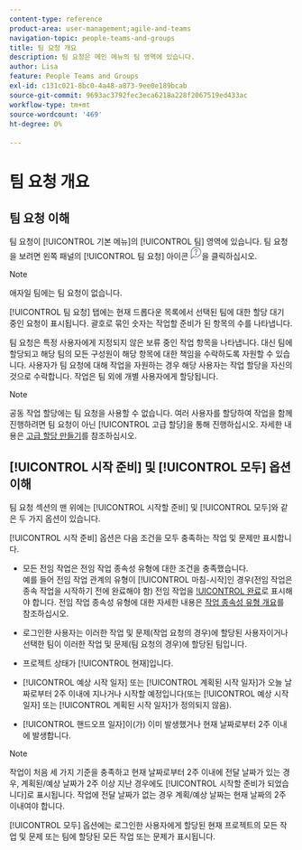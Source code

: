 ```yaml
---
content-type: reference
product-area: user-management;agile-and-teams
navigation-topic: people-teams-and-groups
title: 팀 요청 개요
description: 팀 요청은 메인 메뉴의 팀 영역에 있습니다.
author: Lisa
feature: People Teams and Groups
exl-id: c131c021-8bc0-4a48-a873-9ee0e189bcab
source-git-commit: 9693ac3792fec3eca6218a228f2067519ed433ac
workflow-type: tm+mt
source-wordcount: '469'
ht-degree: 0%

---
```


# 팀 요청 개요

## 팀 요청 이해

팀 요청이 [!UICONTROL 기본 메뉴]의 [!UICONTROL 팀] 영역에 있습니다. 팀 요청을 보려면 왼쪽 패널의 [!UICONTROL 팀 요청] 아이콘 ![요청 아이콘](assets/request-icon.png)을 클릭하십시오.

>[!NOTE]
>
>애자일 팀에는 팀 요청이 없습니다.

[!UICONTROL 팀 요청] 탭에는 현재 드롭다운 목록에서 선택된 팀에 대한 할당 대기 중인 요청이 표시됩니다. 괄호로 묶인 숫자는 작업할 준비가 된 항목의 수를 나타냅니다.

팀 요청은 특정 사용자에게 지정되지 않은 보류 중인 작업 항목을 나타냅니다. 대신 팀에 할당되고 해당 팀의 모든 구성원이 해당 항목에 대한 책임을 수락하도록 자원할 수 있습니다. 사용자가 팀 요청에 대해 작업을 자원하는 경우 해당 사용자는 작업 할당을 자신의 것으로 수락합니다. 작업은 팀 외에 개별 사용자에게 할당됩니다.

>[!NOTE]
>
>공동 작업 할당에는 팀 요청을 사용할 수 없습니다. 여러 사용자를 할당하여 작업을 함께 진행하려면 팀 요청이 아닌 [!UICONTROL 고급 할당]을 통해 진행하십시오. 자세한 내용은 [고급 할당 만들기](../../manage-work/tasks/assign-tasks/create-advanced-assignments.md)를 참조하십시오.

## [!UICONTROL 시작 준비] 및 [!UICONTROL 모두] 옵션 이해

팀 요청 섹션의 맨 위에는 [!UICONTROL 시작할 준비] 및 [!UICONTROL 모두]와 같은 두 가지 옵션이 있습니다.

[!UICONTROL 시작 준비] 옵션은 다음 조건을 모두 충족하는 작업 및 문제만 표시합니다.

* 모든 전임 작업은 전임 작업 종속성 유형에 대한 조건을 충족했습니다.\
  예를 들어 전임 작업 관계의 유형이 [!UICONTROL 마침-시작]인 경우(전임 작업은 종속 작업을 시작하기 전에 완료해야 함) 전임 작업을 [!UICONTROL 완료](으)로 표시해야 합니다. 전임 작업 종속성 유형에 대한 자세한 내용은 [작업 종속성 유형 개요](../../manage-work/tasks/use-prdcssrs/task-dependency-types.md)를 참조하십시오.

* 로그인한 사용자는 이러한 작업 및 문제(작업 요청의 경우)에 할당된 사용자이거나 선택한 팀이 이러한 작업 및 문제(팀 요청의 경우)에 할당된 팀입니다.
* 프로젝트 상태가 [!UICONTROL 현재]입니다.
* [!UICONTROL 예상 시작 일자] 또는 [!UICONTROL 계획된 시작 일자]가 오늘 날짜로부터 2주 이내에 지나거나 시작할 예정입니다(또는 [!UICONTROL 예상 시작 일자] 또는 [!UICONTROL 계획된 시작 일자]가 정의되지 않음).
* [!UICONTROL 핸드오프 일자]이(가) 이미 발생했거나 현재 날짜로부터 2주 이내에 발생합니다.

>[!NOTE]
>
>작업이 처음 세 가지 기준을 충족하고 현재 날짜로부터 2주 이내에 전달 날짜가 있는 경우, 계획된/예상 날짜가 2주 이상 지난 경우에도 [!UICONTROL 시작할 준비가 되었습니다]로 표시됩니다. 작업에 전달 날짜가 없는 경우 계획/예상 날짜는 현재 날짜의 2주 이내여야 합니다.

[!UICONTROL 모두] 옵션에는 로그인한 사용자에게 할당된 현재 프로젝트의 모든 작업 및 문제 또는 팀에 할당된 모든 작업 또는 문제가 표시됩니다.
